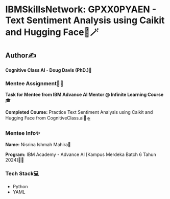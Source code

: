 # IBMSkillsNetwork: GPXX0PYAEN - Text Sentiment Analysis using Caikit and Hugging Face🌈🪄 

## Author✍️

**Cognitive Class AI - Doug Davis (PhD.)💎**

### Mentee Assignment📝📂

**Task for Mentee from IBM Advance AI Mentor @ Infinite Learning Course**🎓

**Completed Course:** Practice Text Sentiment Analysis using Caikit and Hugging Face from CognitiveClass.ai🔭🛸

### Mentee Info✨

**Name:** Nisrina Ishmah Mahira🧕

**Program:** IBM Academy - Advance Al [Kampus Merdeka Batch 6 Tahun 2024]🏫🎉

### Tech Stack💻

* Python
* YAML

